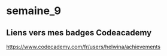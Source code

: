 # semaine_9
## **Liens vers mes badges Codeacademy**  
<https://www.codecademy.com/fr/users/helwina/achievements>

